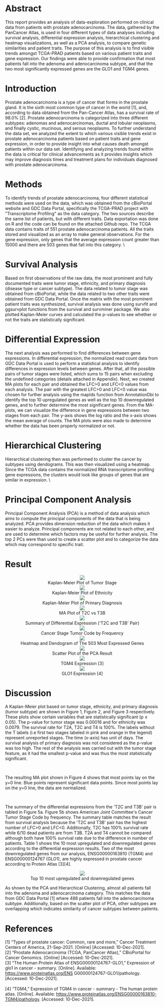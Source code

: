 # Abstract

This report provides an analysis of data-exploration performed on clinical data from patients with prostate adenocarcinoma. The data, gathered by the PanCancer Atlas, is used in four different types of data analyses including survival analysis, differential expression analysis, hierarchical clustering and heatmap visualizations, as well as a PCA analysis, to compare genetic similarities and patient traits. The purpose of this analysis is to find visible trends amongst TCGA-PRAD patients based on various patient traits and gene expression. Our findings were able to provide confirmation that most patients fall into the adenoma and adenocarcinoma subtype, and that the two most significantly expressed genes are the GLO1 and TGM4 genes.

# Introduction

Prostate adenocarcinoma is a type of cancer that forms in the prostate gland. It is the sixth most common type of cancer in the world [1], and, according to data obtained from the Pan-Cancer Atlas, has a survival rate of 98.0\% [2]. Prostate adenocarcinoma is categorized into three different subtypes: adenomas and adenocarcinomas, ductal and lobular neoplasms, and finally cystic, mucinous, and serous neoplasms. To further understand the data set, we analyzed the extent to which various visible trends exist in prostate adenocarcinoma patients based on patient traits and gene expression, in order to provide insight into what causes death amongst patients within our data set. Identifying and analyzing trends found within the data is critical for clinical advancements as it provides insights which may improve diagnosis times and treatment plans for individuals diagnosed with prostate adenocarcinoma. 

# Methods

To identify trends of prostate adenocarcinoma, four different statistical methods were used on the data, which was obtained from the cBioPortal website and GDC Data Portal, specifically the TCGA-PRAD project with "Transcriptome Profiling" as the data category. The two sources describe the same list of patients, but with different traits. Data exportation was done on R and the code can be found on the attached Github repo. The TCGA data contains traits of 551 prostate adenocarcinoma patients. All the traits stored and visualized as an array to make general observations. For the gene expression, only genes that the average expression count greater than 15000 and there are 503 genes that fall into this category. \\

# Survival Analysis

Based on first observations of the raw data, the most prominent and fully documented traits were tumor stage, ethnicity, and primary diagnosis (disease type or cancer subtype). The data related to tumor stage was obtained from cBioPortal, while the data related to two other traits were obtained from GDC Data Portal. Once the matrix with the most prominent patient traits was synthesized, survival analysis was done using survfit and ggsurvplot functions from the survival and survminer package. We also plotted Kaplan-Meier curves and calculated the p-values to see whether or not the traits are statistically significant. 

# Differential Expression

The next analysis was performed to find differences between gene expressions. In differential expression, the normalized read count data from GDC Data Portal is used to perform a statistical analysis to identify differences in expression levels between genes. After that, all the possible pairs of tumor stages were listed, which sums to 15 pairs when excluding the undefined categories (details attached in Appendix). Next, we created MA plots for each pair and obtained the  LFC$>$0 and LFC$<$0 values from each analysis. The pair with the greatest LFC$>$0 and LFC$<$0 value was chosen for further analysis using the mapIds function from AnnotationDbi to identify the top 10 upregulated genes as well as the top 10 downregulated genes, and to further determine the most significant genes. From the MA-plots, we can visualize the difference in gene expressions between two stages from each pair. The y-axis shows the log ratio and the x-axis shows the mean average of counts. The MA plots were also made to determine whether the data has been properly normalized or not. 

# Hierarchical Clustering

Hierarchical clustering then was performed to cluster the cancer by subtypes using dendograms. This was then visualized using a heatmap. Since the TCGA data contains the normalized RNA transcriptome profiling gene expressions, the clusters would look like groups of genes that are similar in expression.  \\

# Principal Component Analysis

Principal Component Analysis (PCA) is a method of data analysis which aims to compute the principal components of the data that is being analyzed. PCA provides dimension reduction of the data which makes it easier to analyze. Principal components are not related to each other, and are used to determine which factors may be useful for further analysis. The top 2 PCs were than used to create a scatter plot and to categorize the data which may correspond to specific trait.

# Result

<div align="center"><img src ="https://github.com/JoshParkSJ/prostate-adenocarcinoma-analysis/blob/main/plots/survival_tumor.png?raw=true" style="vertical-align:middle"></div>
<div align="center">Kaplan-Meier Plot of Tumor Stage</div>

<div align="center"><img src ="https://github.com/JoshParkSJ/prostate-adenocarcinoma-analysis/blob/main/plots/survival_ethnicity.png?raw=true" style="vertical-align:middle"></div>
<div align="center">Kaplan-Meier Plot of Ethnicity</div>

<div align="center"><img src ="https://github.com/JoshParkSJ/prostate-adenocarcinoma-analysis/blob/main/plots/survival_primary.png?raw=true" style="vertical-align:middle"></div>
<div align="center">Kaplan-Meier Plot of Primary Diagnosis</div>

<div align="center"><img src ="https://github.com/JoshParkSJ/prostate-adenocarcinoma-analysis/blob/main/plots/MA.png?raw=true" style="vertical-align:middle"></div>
<div align="center">MA Plot of T2C vs T3B</div>

<div align="center"><img src ="https://github.com/JoshParkSJ/prostate-adenocarcinoma-analysis/blob/main/plots/DE_summary.png?raw=true" style="vertical-align:middle"></div>
<div align="center">Summary of Differential Expression ('T2C and T3B' Pair)</div>

<div align="center"><img src ="https://github.com/JoshParkSJ/prostate-adenocarcinoma-analysis/blob/main/plots/DE_stage.png?raw=true" style="vertical-align:middle"></div>
<div align="center">Cancer Stage Tumor Code by Frequency</div>

<div align="center"><img src ="https://github.com/JoshParkSJ/prostate-adenocarcinoma-analysis/blob/main/plots/heatmap.png?raw=true" style="vertical-align:middle"></div>
<div align="center">Heatmap and Dendogram of The 503 Most Expressed Genes</div>

<div align="center"><img src ="https://github.com/JoshParkSJ/prostate-adenocarcinoma-analysis/blob/main/plots/PCA.png?raw=true" style="vertical-align:middle"></div>
<div align="center">Scatter Plot of the PCA Result</div>

<div align="center"><img src ="https://github.com/JoshParkSJ/prostate-adenocarcinoma-analysis/blob/main/plots/TGM4.png?raw=true" style="vertical-align:middle"></div>
<div align="center">TGM4 Expression [3]</div>

<div align="center"><img src ="https://github.com/JoshParkSJ/prostate-adenocarcinoma-analysis/blob/main/plots/GLO1.png?raw=true" style="vertical-align:middle"></div>
<div align="center">GLO1 Expression [4]</div>

# Discussion

A Kaplan-Meier plot based on tumor stage, ethnicity, and primary diagnosis (tumor subtype) are shown in Figure 1, Figure 2, and Figure 3 respectively. These plots show certain variables that are statistically significant (p $\leq$ 0.05). The p-value for tumor stage was 0.00016 and for ethnicity was 0.0079. The survival rate for T2A, T2C and T4 is 100\%. The labels without the T labels (i.e first two stages labeled in pink and orange in the legend) represent unreported stages. The time (x-axis) has unit of days. The survival analysis of primary diagnosis was not considered as the p-value was too high. The rest of the analysis was carried out with the tumor stage feature, as it had the smallest p-value and was thus the most statistically significant. 

<br/>

The resulting MA plot shown in Figure 4 shows that most points lay on the y=0 line. Blue points represent significant data points. Since most points lay on the y=0 line, the data are normalized. 

<br />

The summary of the differential expressions from the 'T2C and T3B' pair is tabled in Figure 5a. Figure 5b shows American Joint Committee's Cancer Tumor Stage Code by frequency. The summary table matches the result from survival analysis because the 'T2C and T3B' pair has the highest number of LFC$>$0 and LFC$<$0. Additionally, T2C has 100\% survival rate while 6/10 dead patients are from T3B. T2A and T4 cannot be compared although both have 100\% survival rate due to the difference in number of patients. Table 1 shows the 10 most upregulated and downregulated genes according to the differential expression results. Two of the most downregulated genes from our analysis,  ENSG00000163810 (TGM4) and ENSG00000124767 (GLO1), are highly expressed in prostate cancer according to Protein Atlas [3][4].

<div align="center"><img src ="https://github.com/JoshParkSJ/prostate-adenocarcinoma-analysis/blob/main/plots/up_down_regulated.png?raw=true" style="vertical-align:middle"></div>
<div align="center">Top 10 most upregulated and downregulated genes</div>

As shown by the PCA and Hierarchical Clustering, almost all patients fall into the adenoma and adenocarcinoma category. This matches the data from GDC Data Portal [1] where 488 patients fall into the adenocarcinoma subtype. Additionally, based on the scatter plot of PCA, other subtypes are overlapping which indicates similarity of cancer subtypes between patients.


# References


[1] “Types of prostate cancer: Common, rare and more,” Cancer Treatment Centers of America, 21-Sep-2021. [Online] [Accessed: 10-Dec-2021]. 
<br />
[2] “Prostate Adenocarcinoma (TCGA, PanCancer Atlas),” CBioPortal for Cancer Genomics. [Online] [Accessed: 10-Dec-2021]. 
<br />
[3] “The Human Protein Atlas of ENSG00000124767-GLO1,” Expression of glo1 in cancer - summary. [Online]. Available: https://www.proteinatlas.org/ENS
G00000124767-GLO1/pathology. [Accessed: 10-Dec-2021].  
<br />
[4] “TGM4,” Expression of TGM4 in cancer - summary - The human protein atlas. [Online]. Available: https://www.proteinatlas.org/ENSG00000163810-TGM4/pathology. [Accessed: 10-Dec-2021]. 

